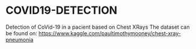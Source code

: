# COVID19-DETECTION
Detection of CoVid-19 in a pacient based on Chest XRays
The dataset can be found on: https://www.kaggle.com/paultimothymooney/chest-xray-pneumonia
